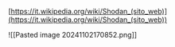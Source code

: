 [https://it.wikipedia.org/wiki/Shodan_(sito_web)](https://it.wikipedia.org/wiki/Shodan_(sito_web))

![[Pasted image 20241102170852.png]]